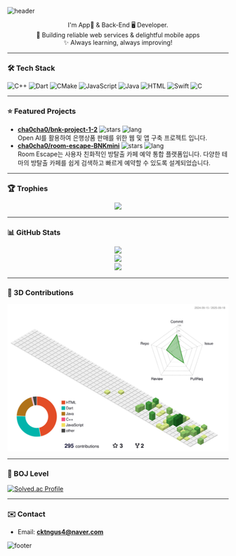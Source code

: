 <!-- 헤더 -->
![header](https://capsule-render.vercel.app/api?type=wave&color=0:1E3C72,100:2A5298&height=200&section=header&text=Hi%20👋%20I'm%20Suhyun&fontSize=40&fontColor=ffffff&animation=twinkling)

<p align="center">
     I'm App📱 & Back-End 🖥 Developer.<br/>
  🌱 Building reliable web services & delightful mobile apps <br/>
  ✨ Always learning, always improving!
</p>

---

### 🛠 Tech Stack 
<!-- STACK:START -->
![C++](https://img.shields.io/badge/C++-00599C?style=for-the-badge) ![Dart](https://img.shields.io/badge/Dart-0175C2?style=for-the-badge) ![CMake](https://img.shields.io/badge/CMake-555555?style=for-the-badge) ![JavaScript](https://img.shields.io/badge/JavaScript-F7DF1E?style=for-the-badge) ![Java](https://img.shields.io/badge/Java-ED8B00?style=for-the-badge) ![HTML](https://img.shields.io/badge/HTML-E34F26?style=for-the-badge) ![Swift](https://img.shields.io/badge/Swift-FA7343?style=for-the-badge) ![C](https://img.shields.io/badge/C-A8B9CC?style=for-the-badge)
<!-- STACK:END -->

---

### ⭐ Featured Projects
<!-- STARRED:START -->
- **[cha0cha0/bnk-project-1-2](https://github.com/cha0cha0/bnk-project-1-2)**  ![stars](https://img.shields.io/badge/★-1-brightgreen) ![lang](https://img.shields.io/badge/lang---blue)  
  Open AI를 활용하여 은행상품 판매를 위한 웹 및 앱 구축 프로젝트 입니다.
- **[cha0cha0/room-escape-BNKmini](https://github.com/cha0cha0/room-escape-BNKmini)**  ![stars](https://img.shields.io/badge/★-1-brightgreen) ![lang](https://img.shields.io/badge/lang---blue)  
  Room Escape는 사용자 친화적인 방탈출 카페 예약 통합 플랫폼입니다. 다양한 테마의 방탈출 카페를 쉽게 검색하고 빠르게 예약할 수 있도록 설계되었습니다.
<!-- STARRED:END -->

---
### 🏆 Trophies
<p align="center">
  <img src="https://github-profile-trophy.vercel.app/?username=cha0cha0&theme=onedark&row=1&column=6" />
</p>


---

### 📊 GitHub Stats
<p align="center">
  <img src="https://github-readme-stats.vercel.app/api?username=cha0cha0&show_icons=true&theme=tokyonight" />
  <br/>
  <img src="https://github-readme-stats.vercel.app/api/top-langs/?username=cha0cha0&layout=compact&theme=tokyonight" />
  <br/>
  <img src="https://streak-stats.demolab.com?user=cha0cha0&theme=tokyonight" />
</p>

---
### 🧊 3D Contributions
<p align="center">
  <picture>
    <!-- 다크 모드: GitBlock -->
    <source media="(prefers-color-scheme: dark)" srcset="./profile-3d-contrib/profile-gitblock.svg" />
    <!-- 라이트 모드: Green -->
    <source media="(prefers-color-scheme: light)" srcset="./profile-3d-contrib/profile-green.svg" />
    <!-- 기본 폴백(라이트 가정) -->
    <img src="./profile-3d-contrib/profile-green.svg" alt="3D Contribution Graph — GitBlock/Green" width="820" />
  </picture>
</p>

---

### 🥇 BOJ Level
[![Solved.ac Profile](http://mazassumnida.wtf/api/v2/generate_badge?boj=cktngus4)](https://solved.ac/cktngus4)

---

### ✉️ Contact
- Email: **cktngus4@naver.com**

<!-- 푸터 -->
![footer](https://capsule-render.vercel.app/api?type=wave&color=0:2A5298,100:1E3C72&height=120&section=footer&text=Thanks%20for%20visiting!&fontSize=20&fontColor=ffffff)
